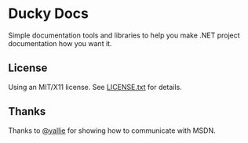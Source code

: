 # Ducky Docs

Simple documentation tools and libraries to help you make .NET project documentation how you want it.

## License

Using an MIT/X11 license. See [LICENSE.txt](LICENSE.txt) for details.

## Thanks

Thanks to [@yallie](https://github.com/yallie "yallie") for showing how to communicate with MSDN.